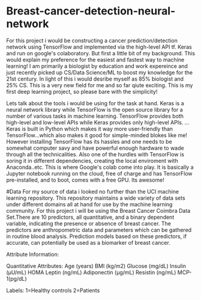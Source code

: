 # Breast-cancer-detection-neural-network

For this project i would be constructing a cancer prediction/detection network using TensorFlow and implemented via the high-level API tf. Keras and run on google's colaboratory.
But first a little bit of my background. This would explain my preference for the easiest and fastest way to machine learning! I am primarily a biologist by education and work expereince and just recently picked up CS/Data Science/ML to boost my knowledge for the 21st century. In light of this i would desribe myself as 85% biologist and 25% CS. This is a very new field for me and so far qiute exciting. This is my first deep learning project, so please bare with the simplicity!

Lets talk about the tools i would be using for the task at hand. Keras is a neural network library while TensorFlow is the open source library for a number of various tasks in machine learning. TensorFlow provides both high-level and low-level APIs while Keras provides only high-level APIs. ... Keras is built in Python which makes it way more user-friendly than TensorFlow...which also makes it good for simple-minded blokes like me! However installing TensorFlow has its hassles and one needs to be somewhat computer savy and have powerful enough hardware to wade through all the technicalities. Also one of the hurdles with TensorFlow is soring it in different dependencies, creating the local enviroment with Anaconda..etc. 
This is where Google's colab come into play. It is basically a Jupyter notebook running on the cloud, free of charge and has TensorFlow pre-installed, and to boot, comes with a free GPU. Its awesome!

#Data
For my source of data i looked no further than the UCI machine learning repository. This repository maintains a wide variety of data sets under different domains all at hand for use by the machine learning community. For this project i will be using the Breast Cancer Coimbra Data Set.There are 10 predictors, all quantitative, and a binary dependent variable, indicating the presence or absence of breast cancer.
The predictors are anthropometric data and parameters which can be gathered in routine blood analysis.
Prediction models based on these predictors, if accurate, can potentially be used as a biomarker of breast cancer.

Attribute Information:

Quantitative Attributes:
Age (years)
BMI (kg/m2)
Glucose (mg/dL)
Insulin (µU/mL)
HOMA
Leptin (ng/mL)
Adiponectin (µg/mL)
Resistin (ng/mL)
MCP-1(pg/dL)

Labels:
1=Healthy controls
2=Patients

